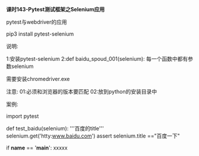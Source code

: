 **课时143-Pytest测试框架之Selenium应用**

pytest与webdriver的应用

pip3 install pytest-selenium



说明:

1:安装pytest-selenium
2:def baidu_spoud_001(selenium): 每一个函数中都有参数selenium


需要安装chromedriver.exe

注意:
01:必须和浏览器的版本要匹配
02:放到python的安装目录中

案例:

import pytest

def test_baidu(selenium):
	'''百度的title'''
	selenium.get('htty:www.baidu.com')
	assert selenium.title =="百度一下"

if __name__ == '__main__':
    xxxxx

